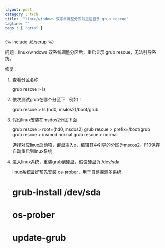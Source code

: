 ```yaml
---
layout: post
category : tech
title:  "linux/windows 双系统调整分区后重启显示 grub rescue"
tagline: ""
tags : [ "grub" ] 
---
```

{% include JB/setup %}

问题：linux/windows 双系统调整分区后，重启显示 grub rescue，无法引导系统。

修复：

1. 查看分区名称

    grub rescue > ls

2. 依次测试grub在哪个分区下，例如：

    grub rescue > ls (hd0, msdos2)/boot/grub

3. 假设linux安装在msdos2分区下面

    grub rescue > root=(hd0, msdos2)
    grub rescue > prefix=/boot/grub
    grub rescue > insmod normal
    grub rescue > normal

    选择对应linux启动项，键盘输入e，编辑其中引导的分区为msdos2，F10保存自动重启到linux系统

4. 进入linux系统，重装grub到硬盘，假设硬盘为 /dev/sda

    linux系统最好预先安装 os-prober，用于自动探测多系统
   
    # grub-install /dev/sda
    # os-prober
    # update-grub
